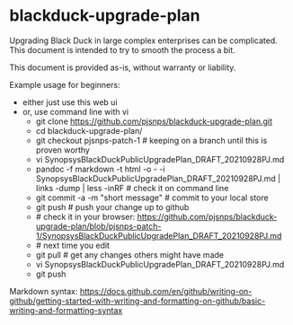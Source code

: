 # blackduck-upgrade-plan
Upgrading Black Duck in large complex enterprises can be complicated.  This document is intended to try to smooth the process a bit.

This document is provided as-is, without warranty or liability.

Example usage for beginners:
- either just use this web ui
- or, use command line with vi
     - git clone https://github.com/pjsnps/blackduck-upgrade-plan.git                                                                               
     - cd blackduck-upgrade-plan/
     -   git checkout pjsnps-patch-1 # keeping on a branch until this is proven worthy                                      
     -   vi SynopsysBlackDuckPublicUpgradePlan_DRAFT_20210928PJ.md 
     -   pandoc -f markdown -t html -o - -i SynopsysBlackDuckPublicUpgradePlan_DRAFT_20210928PJ.md | links -dump | less -inRF  # check it on command line
     -   git commit -a -m "short message"  # commit to your local store
     -   git push  # push your change up to github
     -   \# check it in your browser:  https://github.com/pjsnps/blackduck-upgrade-plan/blob/pjsnps-patch-1/SynopsysBlackDuckPublicUpgradePlan_DRAFT_20210928PJ.md
     -   \# next time you edit
     -   git pull  # get any changes others might have made
     -   vi SynopsysBlackDuckPublicUpgradePlan_DRAFT_20210928PJ.md                                                                 
     -   git push

 Markdown syntax:  https://docs.github.com/en/github/writing-on-github/getting-started-with-writing-and-formatting-on-github/basic-writing-and-formatting-syntax
